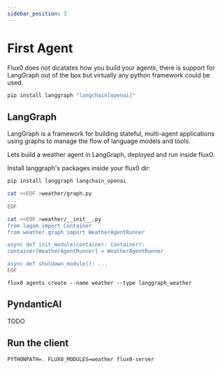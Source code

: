 ```yaml
---
sidebar_position: 3
---
```


# First Agent

Flux0 does not dicatates how you build your agents, there is support for LangGraph out of the box but virtually any python framework could be used.

```bash
pip install langgraph "langchain[openai]"
```

## LangGraph

LangGraph is a framework for building stateful, multi-agent applications using graphs to manage the flow of language models and tools.

Lets build a weather agent in LangGraph, deployed and run inside flux0.

Install langgraph's packages inside your flux0 dir:

```bash
pip install langgraph langchain_openai
```

```bash
cat <<EOF >weather/graph.py
...
EOF

cat <<EOF >weather/__init__.py
from lagom import Container
from weather.graph import WeatherAgentRunner

async def init_module(container: Container):
container[WeatherAgentRunner] = WeatherAgentRunner

async def shutdown_module(): ...
EOF
```

```
flux0 agents create --name weather --type langgraph_weather
```

## PyndanticAI

TODO

## Run the client


```
PYTHONPATH=. FLUX0_MODULES=weather flux0-server
```